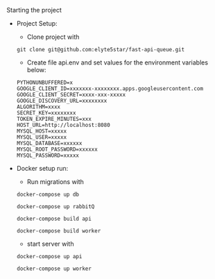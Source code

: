 Starting the project

- Project Setup:

  - Clone project with

  ```
  git clone git@github.com:elyte5star/fast-api-queue.git
  ```

  - Create file api.env and set values for the environment variables below:

  ```
  PYTHONUNBUFFERED=x
  GOOGLE_CLIENT_ID=xxxxxxx-xxxxxxxx.apps.googleusercontent.com
  GOOGLE_CLIENT_SECRET=xxxx-xxx-xxxxx
  GOOGLE_DISCOVERY_URL=xxxxxxxx
  ALGORITHM=xxxx
  SECRET_KEY=xxxxxxxx
  TOKEN_EXPIRE_MINUTES=xxx
  HOST_URL=http://localhost:8080
  MYSQL_HOST=xxxxx
  MYSQL_USER=xxxxx
  MYSQL_DATABASE=xxxxxx
  MYSQL_ROOT_PASSWORD=xxxxxx
  MYSQL_PASSWORD=xxxxx
  ```

- Docker setup run:

  - Run migrations with

  ```
  docker-compose up db

  docker-compose up rabbitQ
  
  docker-compose build api

  docker-compose build worker
  ```

  - start server with

  ```
  docker-compose up api

  docker-compose up worker

  ```
